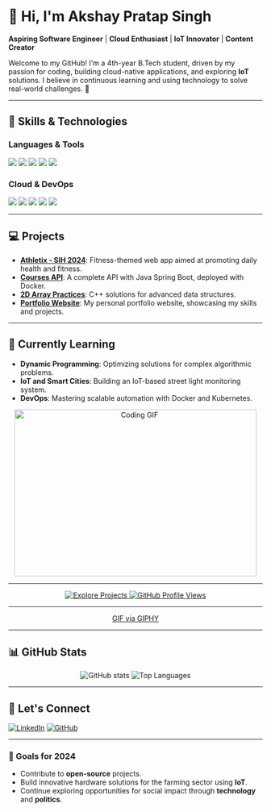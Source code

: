 
# 👋 Hi, I'm Akshay Pratap Singh

**Aspiring Software Engineer** | **Cloud Enthusiast** | **IoT Innovator** | **Content Creator**

Welcome to my GitHub! I'm a 4th-year B.Tech student, driven by my passion for coding, building cloud-native applications, and exploring **IoT** solutions. I believe in continuous learning and using technology to solve real-world challenges. 🌟

---

## 🚀 Skills & Technologies

### Languages & Tools
<p align="left">
  <img src="https://img.shields.io/badge/C%2B%2B-00599C?style=for-the-badge&logo=c%2B%2B&logoColor=white" />
  <img src="https://img.shields.io/badge/Python-3776AB?style=for-the-badge&logo=python&logoColor=white" />
  <img src="https://img.shields.io/badge/JavaScript-F7DF1E?style=for-the-badge&logo=javascript&logoColor=black" />
  <img src="https://img.shields.io/badge/HTML5-E34F26?style=for-the-badge&logo=html5&logoColor=white" />
  <img src="https://img.shields.io/badge/CSS3-1572B6?style=for-the-badge&logo=css3&logoColor=white" />
</p>

### Cloud & DevOps
<p align="left">
  <img src="https://img.shields.io/badge/Amazon%20AWS-232F3E?style=for-the-badge&logo=amazon-aws&logoColor=white" />
  <img src="https://img.shields.io/badge/Google%20Cloud-4285F4?style=for-the-badge&logo=google-cloud&logoColor=white" />
  <img src="https://img.shields.io/badge/Docker-2496ED?style=for-the-badge&logo=docker&logoColor=white" />
  <img src="https://img.shields.io/badge/Kubernetes-326CE5?style=for-the-badge&logo=kubernetes&logoColor=white" />
  <img src="https://img.shields.io/badge/Jenkins-D24939?style=for-the-badge&logo=jenkins&logoColor=white" />
</p>

---

## 💻 Projects
- **[Athletix - SIH 2024](https://github.com/akshayconqurers/athletix)**: Fitness-themed web app aimed at promoting daily health and fitness.
- **[Courses API](https://github.com/akshayconqurers/courses-api)**: A complete API with Java Spring Boot, deployed with Docker.
- **[2D Array Practices](https://github.com/akshayconqurers/2D-array-practice)**: C++ solutions for advanced data structures.
- **[Portfolio Website](https://github.com/akshayconqurers/portfolio)**: My personal portfolio website, showcasing my skills and projects.

---

## 🌱 Currently Learning
- **Dynamic Programming**: Optimizing solutions for complex algorithmic problems.
- **IoT and Smart Cities**: Building an IoT-based street light monitoring system.
- **DevOps**: Mastering scalable automation with Docker and Kubernetes.


<p align="center">
  <img src="https://media.giphy.com/media/26vACLXgansDXwHzzI/giphy.gif" alt="Coding GIF" width="480" height="331">
</p>

---

<p align="center">
  <a href="https://github.com/akshayconqurers?tab=repositories">
    <img src="https://img.shields.io/badge/Explore%20My%20Projects-1F8ACB?style=for-the-badge&logo=github" alt="Explore Projects"/>
  </a>
  <a href="https://github.com/akshayconqurers">
    <img src="https://komarev.com/ghpvc/?username=akshayconqurers&color=brightgreen&style=for-the-badge" alt="GitHub Profile Views"/>
  </a>
</p>

---

<p align="center">
  <a href="https://giphy.com/gifs/programmer-designer-company-mascot-jagoanhosting-hostingmurah-domain-domainmurah-26vACLXgansDXwHzzI">GIF via GIPHY</a>
</p>

---

## 📊 GitHub Stats
<p align="center">
  <img src="https://github-readme-stats.vercel.app/api?username=akshayconqurers&show_icons=true&theme=radical" alt="GitHub stats" />
  <img src="https://github-readme-stats.vercel.app/api/top-langs/?username=akshayconqurers&layout=compact&theme=radical" alt="Top Languages" />
</p>

---

## 🌟 Let's Connect
<p align="left">
  <a href="https://www.linkedin.com/in/akshay-pratap-singh-a309b8250"><img src="https://img.shields.io/badge/LinkedIn-blue?style=for-the-badge&logo=linkedin&logoColor=white" alt="LinkedIn" /></a>
  <a href="https://github.com/akshayconqurers"><img src="https://img.shields.io/badge/GitHub-black?style=for-the-badge&logo=github&logoColor=white" alt="GitHub" /></a>
</p>

---

### 🔭 Goals for 2024
- Contribute to **open-source** projects.
- Build innovative hardware solutions for the farming sector using **IoT**.
- Continue exploring opportunities for social impact through **technology** and **politics**.
